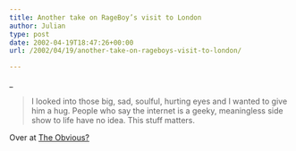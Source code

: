 ```yaml
---
title: Another take on RageBoy’s visit to London
author: Julian
type: post
date: 2002-04-19T18:47:26+00:00
url: /2002/04/19/another-take-on-rageboys-visit-to-london/

---
```

_</p> 

> I looked into those big, sad, soulful, hurting eyes and I wanted to give him a hug. People who say the internet is a geeky, meaningless side show to life have no idea. This stuff matters. 

</i>Over at <a href="http://www.blaven.demon.co.uk/weblog/2002_04_01_archive.html#85015052" target="_blank">The Obvious?</a>